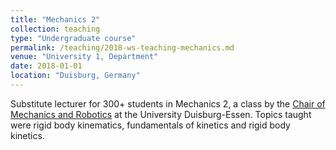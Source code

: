 ```yaml
---
title: "Mechanics 2"
collection: teaching
type: "Undergraduate course"
permalink: /teaching/2018-ws-teaching-mechanics.md
venue: "University 1, Department"
date: 2018-01-01
location: "Duisburg, Germany"
---
```


Substitute lecturer for 300+ students in Mechanics 2, a class by the [Chair of Mechanics and Robotics](https://www.uni-due.de/mechanikb/) at the University Duisburg-Essen. Topics taught were rigid body kinematics, fundamentals of kinetics and rigid body kinetics.